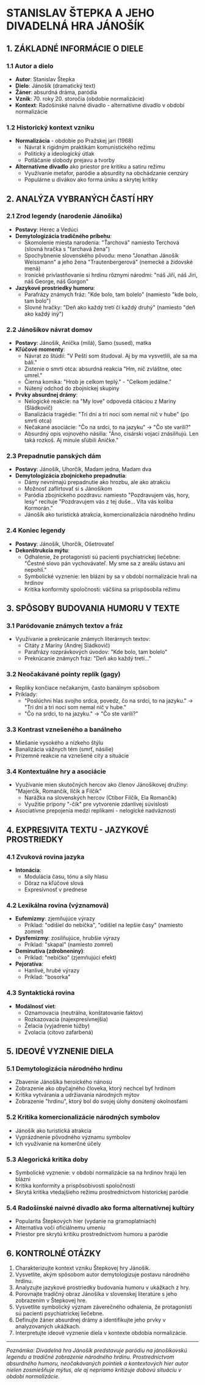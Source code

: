 # STANISLAV ŠTEPKA A JEHO DIVADELNÁ HRA JÁNOŠÍK

## 1. ZÁKLADNÉ INFORMÁCIE O DIELE

### 1.1 Autor a dielo
- **Autor**: Stanislav Štepka
- **Dielo**: Jánošík (dramatický text)
- **Žáner**: absurdná dráma, paródia
- **Vznik**: 70. roky 20. storočia (obdobie normalizácie)
- **Kontext**: Radošinské naivné divadlo - alternatívne divadlo v období normalizácie

### 1.2 Historický kontext vzniku
- **Normalizácia** - obdobie po Pražskej jari (1968)
  - Návrat k rigidným praktikám komunistického režimu
  - Politický a ideologický útlak
  - Potláčanie slobody prejavu a tvorby
- **Alternatívne divadlo** ako priestor pre kritiku a satiru režimu
  - Využívanie metafor, paródie a absurdity na obchádzanie cenzúry
  - Populárne u divákov ako forma úniku a skrytej kritiky

## 2. ANALÝZA VYBRANÝCH ČASTÍ HRY

### 2.1 Zrod legendy (narodenie Jánošíka)
- **Postavy**: Herec a Vedúci
- **Demytologizácia tradičného príbehu**:
  - Skomolenie miesta narodenia: "Ťarchová" namiesto Terchová (slovná hračka s "ťarchavá žena")
  - Spochybnenie slovenského pôvodu: meno "Jonathan Jánošík Weissmann" a jeho žena "Trautenbergerová" (nemecké a židovské mená)
  - Ironické privlastňovanie si hrdinu rôznymi národmi: "náš Jiří, náš Jiri, náš George, náš Gorgon"
- **Jazykové prostriedky humoru**:
  - Parafrázy známych fráz: "Kde bolo, tam bolelo" (namiesto "kde bolo, tam bolo")
  - Slovné hračky: "Deň ako každý tretí či každý druhý" (namiesto "deň ako každý iný")

### 2.2 Jánošíkov návrat domov
- **Postavy**: Jánošík, Anička (milá), Samo (sused), matka
- **Kľúčové momenty**:
  - Návrat zo štúdií: "V Pešti som študoval. Aj by ma vysvetlili, ale sa ma báli."
  - Zistenie o smrti otca: absurdná reakcia "Hm, nič zvláštne, otec umrel."
  - Čierna komika: "Hrob je celkom teplý." - "Celkom jedálne."
  - Nútený odchod do zbojníckej skupiny
- **Prvky absurdnej drámy**:
  - Nelogické reakcie: na "My love" odpovedá citáciou z Maríny (Sládkovič)
  - Banalizácia tragédie: "Tri dni a tri noci som nemal nič v hube" (po smrti otca)
  - Nečakané asociácie: "Čo na srdci, to na jazyku" → "Čo ste varili?"
  - Absurdný opis vojnového násilia: "Áno, cisárski vojaci znásilňujú. Len taká rozkoš. Aj minule sľúbili Aničke."

### 2.3 Prepadnutie panských dám
- **Postavy**: Jánošík, Uhorčík, Madam jedna, Madam dva
- **Demytologizácia zbojníckeho prepadnutia**:
  - Dámy nevnímajú prepadnutie ako hrozbu, ale ako atrakciu
  - Možnosť zaflirtovať si s Jánošíkom
  - Paródia zbojníckeho pozdravu: namiesto "Pozdravujem vás, hory, lesy" recituje "Pozdravujem vás z tej duše... Víta vás koliba Kormorán."
  - Jánošík ako turistická atrakcia, komercionalizácia národného hrdinu

### 2.4 Koniec legendy
- **Postavy**: Jánošík, Uhorčík, Ošetrovateľ
- **Dekonštrukcia mýtu**:
  - Odhalenie, že protagonisti sú pacienti psychiatrickej liečebne: "Čestné slovo pán vychovávateľ. My sme sa z areálu ústavu ani nepohli."
  - Symbolické vyznenie: len blázni by sa v období normalizácie hrali na hrdinov
  - Kritika konformity spoločnosti: väčšina sa prispôsobila režimu

## 3. SPÔSOBY BUDOVANIA HUMORU V TEXTE

### 3.1 Paródovanie známych textov a fráz
- Využívanie a prekrúcanie známych literárnych textov:
  - Citáty z Maríny (Andrej Sládkovič)
  - Parafrázy rozprávkových úvodov: "Kde bolo, tam bolelo"
  - Prekrúcanie známych fráz: "Deň ako každý tretí..."

### 3.2 Neočakávané pointy replík (gagy)
- Repliky končiace nečakaným, často banálnym spôsobom
- Príklady:
  - "Poslúchni hlas svojho srdca, povedz, čo na srdci, to na jazyku." → "Tri dni a tri noci som nemal nič v hube."
  - "Čo na srdci, to na jazyku." → "Čo ste varili?"

### 3.3 Kontrast vznešeného a banálneho
- Miešanie vysokého a nízkeho štýlu
- Banalizácia vážnych tém (smrť, násilie)
- Prízemné reakcie na vznešené city a situácie

### 3.4 Kontextuálne hry a asociácie
- Využívanie mien skutočných hercov ako členov Jánošíkovej družiny: "Majerčík, Romančík, Ilčík a Filčík"
  - Narážka na slovenských hercov (Ctibor Filčík, Ela Romančík)
  - Využitie prípony "-čík" pre vytvorenie zdanlivej súvislosti
- Asociatívne prepojenia medzi replikami - nelogické nadväznosti

## 4. EXPRESIVITA TEXTU - JAZYKOVÉ PROSTRIEDKY

### 4.1 Zvuková rovina jazyka
- **Intonácia**:
  - Modulácia času, tónu a sily hlasu
  - Dôraz na kľúčové slová
  - Expresívnosť v prednese

### 4.2 Lexikálna rovina (významová)
- **Eufemizmy**: zjemňujúce výrazy
  - Príklad: "odišiel do nebíčka", "odišiel na lepšie časy" (namiesto zomrel)
- **Dysfemizmy**: zosilňujúce, hrubšie výrazy
  - Príklad: "skapal" (namiesto zomrel)
- **Deminutíva (zdrobneniny)**:
  - Príklad: "nebíčko" (zjemňujúci efekt)
- **Pejoratíva**:
  - Hanlivé, hrubé výrazy
  - Príklad: "bosorka"

### 4.3 Syntaktická rovina
- **Modálnosť viet**:
  - Oznamovacia (neutrálna, konštatovanie faktov)
  - Rozkazovacia (najexpresívnejšia)
  - Želacia (vyjadrenie túžby)
  - Zvolacia (citovo zafarbená)

## 5. IDEOVÉ VYZNENIE DIELA

### 5.1 Demytologizácia národného hrdinu
- Zbavenie Jánošíka heroického nánosu
- Zobrazenie ako obyčajného človeka, ktorý nechcel byť hrdinom
- Kritika vytvárania a udržiavania národných mýtov
- Zobrazenie "hrdinu", ktorý bol do svojej úlohy donútený okolnosťami

### 5.2 Kritika komercionalizácie národných symbolov
- Jánošík ako turistická atrakcia
- Vyprázdnenie pôvodného významu symbolov
- Ich využívanie na komerčné účely

### 5.3 Alegorická kritika doby
- Symbolické vyznenie: v období normalizácie sa na hrdinov hrajú len blázni
- Kritika konformity a prispôsobivosti spoločnosti
- Skrytá kritika vtedajšieho režimu prostredníctvom historickej paródie

### 5.4 Radošinské naivné divadlo ako forma alternatívnej kultúry
- Popularita Štepkových hier (vydanie na gramoplatniach)
- Alternatíva voči oficiálnemu umeniu
- Priestor pre skrytú kritiku prostredníctvom humoru a paródie

## 6. KONTROLNÉ OTÁZKY

1. Charakterizujte kontext vzniku Štepkovej hry Jánošík.
2. Vysvetlite, akým spôsobom autor demytologizuje postavu národného hrdinu.
3. Analyzujte jazykové prostriedky budovania humoru v ukážkach z hry.
4. Porovnajte tradičný obraz Jánošíka v slovenskej literatúre s jeho zobrazením v Štepkovej hre.
5. Vysvetlite symbolický význam záverečného odhalenia, že protagonisti sú pacienti psychiatrickej liečebne.
6. Definujte žáner absurdnej drámy a identifikujte jeho prvky v analyzovaných ukážkach.
7. Interpretujte ideové vyznenie diela v kontexte obdobia normalizácie.

---

*Poznámka: Divadelná hra Jánošík predstavuje paródiu na jánošíkovskú legendu a tradičné zobrazenie národného hrdinu. Prostredníctvom absurdného humoru, neočakávaných pointiek a kontextových hier autor nielen zosmiešňuje mýtus, ale aj nepriamo kritizuje dobovú situáciu v období normalizácie.*